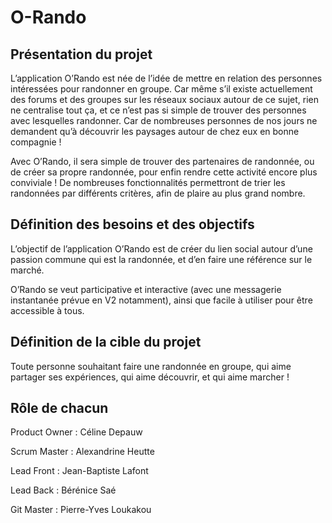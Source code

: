 # O-Rando

## Présentation du projet

L’application O’Rando est née de l’idée de mettre en relation des personnes intéressées pour randonner en groupe. Car même s’il existe actuellement des forums et des groupes sur les réseaux sociaux autour de ce sujet, rien ne centralise tout ça, et ce n’est pas si simple de trouver des personnes avec lesquelles randonner. Car de nombreuses personnes de nos jours ne demandent qu’à découvrir les paysages autour de chez eux en bonne compagnie ! 

Avec O’Rando, il sera simple de trouver des partenaires de randonnée, ou de créer sa propre randonnée, pour enfin rendre cette activité encore plus conviviale !
De nombreuses fonctionnalités permettront de trier les randonnées par différents critères, afin de plaire au plus grand nombre.



## Définition des besoins et des objectifs

L’objectif de l’application O’Rando est de créer du lien social autour d’une passion commune qui est la randonnée, et d’en faire une référence sur le marché.

O’Rando se veut participative et interactive (avec une messagerie instantanée prévue en V2 notamment), ainsi que facile à utiliser pour être accessible à tous.



## Définition de la cible du projet

Toute personne souhaitant faire une randonnée en groupe, qui aime partager ses expériences, qui aime découvrir, et qui aime marcher !


## Rôle de chacun

Product Owner : Céline Depauw

Scrum Master : Alexandrine Heutte

Lead Front : Jean-Baptiste Lafont

Lead Back : Bérénice Saé

Git Master : Pierre-Yves Loukakou
